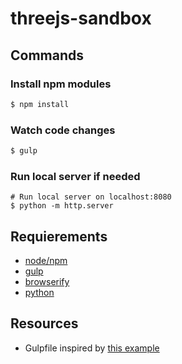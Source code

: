 # threejs-sandbox

## Commands

### Install npm modules
```sh
$ npm install
```

### Watch code changes
```sh
$ gulp
```

### Run local server if needed
```
# Run local server on localhost:8080
$ python -m http.server
```

## Requierements
* [node/npm](https://nodejs.org/)
* [gulp](https://github.com/gulpjs/)
* [browserify](http://browserify.org/)
* [python](https://www.python.org/)

## Resources
* Gulpfile inspired by [this example](http://mikevalstar.com/post/fast-gulp-browserify-babelify-watchify-react-build/)